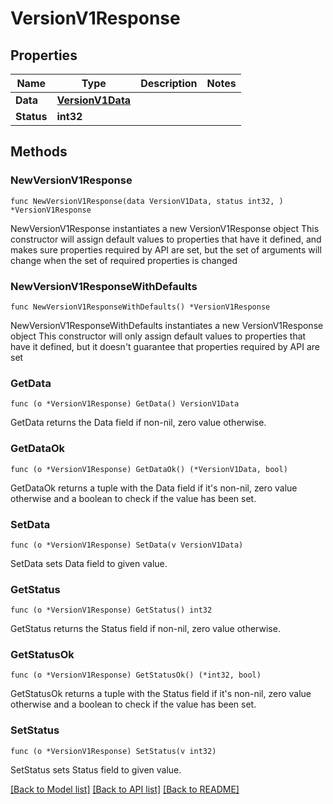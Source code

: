 # VersionV1Response

## Properties

Name | Type | Description | Notes
------------ | ------------- | ------------- | -------------
**Data** | [**VersionV1Data**](VersionV1Data.md) |  | 
**Status** | **int32** |  | 

## Methods

### NewVersionV1Response

`func NewVersionV1Response(data VersionV1Data, status int32, ) *VersionV1Response`

NewVersionV1Response instantiates a new VersionV1Response object
This constructor will assign default values to properties that have it defined,
and makes sure properties required by API are set, but the set of arguments
will change when the set of required properties is changed

### NewVersionV1ResponseWithDefaults

`func NewVersionV1ResponseWithDefaults() *VersionV1Response`

NewVersionV1ResponseWithDefaults instantiates a new VersionV1Response object
This constructor will only assign default values to properties that have it defined,
but it doesn't guarantee that properties required by API are set

### GetData

`func (o *VersionV1Response) GetData() VersionV1Data`

GetData returns the Data field if non-nil, zero value otherwise.

### GetDataOk

`func (o *VersionV1Response) GetDataOk() (*VersionV1Data, bool)`

GetDataOk returns a tuple with the Data field if it's non-nil, zero value otherwise
and a boolean to check if the value has been set.

### SetData

`func (o *VersionV1Response) SetData(v VersionV1Data)`

SetData sets Data field to given value.


### GetStatus

`func (o *VersionV1Response) GetStatus() int32`

GetStatus returns the Status field if non-nil, zero value otherwise.

### GetStatusOk

`func (o *VersionV1Response) GetStatusOk() (*int32, bool)`

GetStatusOk returns a tuple with the Status field if it's non-nil, zero value otherwise
and a boolean to check if the value has been set.

### SetStatus

`func (o *VersionV1Response) SetStatus(v int32)`

SetStatus sets Status field to given value.



[[Back to Model list]](../README.md#documentation-for-models) [[Back to API list]](../README.md#documentation-for-api-endpoints) [[Back to README]](../README.md)


